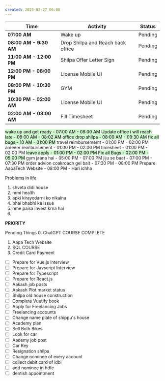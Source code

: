 ```yaml
---
created: 2024-02-27 00:08
---
```


| **Time**                | **Activity**                      | **Status** |
| ----------------------- | --------------------------------- | ---------- |
| **07:00 AM**            | Wake up                           | Pending    |
| **08:00 AM - 9:30 AM**  | Drop Shilpa and Reach back office | Pending    |
| **11:00 AM - 12:00 PM** | Shilpa Offer Letter Sign          | Pending    |
| **12:00 PM - 08:00 PM** | License Mobile UI                 | Pending    |
| **08:00 PM - 10:30 PM** | GYM                               | Pending    |
| **10:30 PM - 02:00 AM** | License Mobile UI                 | Pending    |
| **02:00 AM - 03:00 AM** | Fill Timesheet                    | Pending    |
<mark style="background: #BBFABBA6;">wake up and get ready - 07:00 AM - 08:00 AM</mark>
<mark style="background: #BBFABBA6;">Update office i will reach late - 08:00 AM - 08:02 AM</mark>
<mark style="background: #BBFABBA6;">office drop shilpa - 08:00 AM - 09:30 AM</mark>
<mark style="background: #BBFABBA6;">fix all bugs - 10 AM - 01:00 PM</mark>
travel reimbursememt - 01:00 PM - 02:00 PM
ameeer reimbursement - 01:00 PM - 02:00 PM 
timesheet - 01:00 PM - 02:00 PM
<mark style="background: #BBFABBA6;">leave apply - 01:00 PM - 02:00 PM</mark>
<mark style="background: #BBFABBA6;">Fix all Bugs - 02:00 PM - 05:00 PM</mark>
gym jaana hai - 05:00 PM - 07:00 PM
jiju se baat - 07:00 PM - 07:30 PM
order advion coakroach gel bait - 07:30 PM - 08:00 PM 
Prepare AapaTech Website - 08:00 PM - Hari ichha

Problems in life
1. shveta didi house
2. mmi health
3. apki kirayedarni ko nikalna
4. bhai bhabhi ka issue
5. hme paisa invest krna hai
6. 




**PRIORITY**

Pending Things
0. ChatGPT COURSE COMPLETE
1. Aapa Tech Website
2. SQL COURSE
3. Credit Card Payment

- [ ] Prepare for Vue.js Interview
- [ ] Prepare for Javscript Interview
- [ ] Prepare for Typescript
- [ ] Prepare for React.js
- [ ] Aakash job posts
- [ ] Aakash Plot market status
- [ ] Shilpa old house construction
- [ ] Complete Vuetify book
- [ ] Apply for Freelancing Jobs
- [ ] Freelancing accounts
- [ ] Change name plate of shippu's house
- [ ] Academy plan
- [ ] Sell Both Bikes
- [ ] Look for car
- [ ] Aademy job post
- [ ] Car Key
- [ ] Resignation shilpa
- [ ] Change nominee of every account
- [ ] collect debit card of idbi
- [ ] add nominee in hdfc
- [ ] dentish appointment